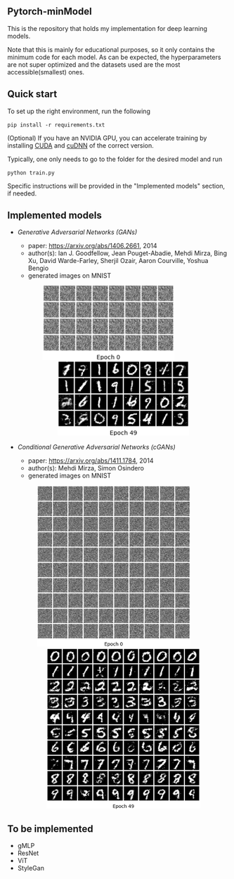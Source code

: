 ## Pytorch-minModel
This is the repository that holds my implementation for deep learning models. 

Note that this is mainly for educational purposes, so it only contains the minimum code for each model. As can be expected, the hyperparameters are not super optimized and the datasets used are the most accessible(smallest) ones.

## Quick start
To set up the right environment, run the following
```
pip install -r requirements.txt
```
(Optional) If you have an NVIDIA GPU, you can accelerate training by installing [CUDA](https://developer.nvidia.com/cuda-downloads/) and [cuDNN](https://developer.nvidia.com/cudnn) of the correct version.

Typically, one only needs to go to the folder for the desired model and run 
```
python train.py
```
Specific instructions will be provided in the "Implemented models" section, if needed.


## Implemented models
- <i>Generative Adversarial Networks (GANs)</i>
  - paper: https://arxiv.org/abs/1406.2661, 2014
  - author(s): Ian J. Goodfellow, Jean Pouget-Abadie, Mehdi Mirza, Bing Xu, David Warde-Farley, Sherjil Ozair, Aaron Courville, Yoshua Bengio
  - generated images on MNIST
  <p align="center"><img src="assets/gan.gif" width="300">
  &nbsp;&nbsp;&nbsp;&nbsp;&nbsp;&nbsp;&nbsp;&nbsp;&nbsp;&nbsp;&nbsp;&nbsp;&nbsp;&nbsp;&nbsp;&nbsp;
  <img src="assets/GAN_49.png" width="300"></p>
  
  
- <i>Conditional Generative Adversarial Networks (cGANs)</i>
  - paper: https://arxiv.org/abs/1411.1784, 2014
  - author(s): Mehdi Mirza, Simon Osindero
  - generated images on MNIST
  <p align="center"><img width="350" src="assets/cGAN.gif">
  &nbsp;&nbsp;&nbsp;&nbsp;&nbsp;&nbsp;&nbsp;&nbsp;&nbsp;&nbsp;
  <img width="350" src="assets/cGAN_49.png"></p>

## To be implemented
- gMLP
- ResNet
- ViT
- StyleGan
